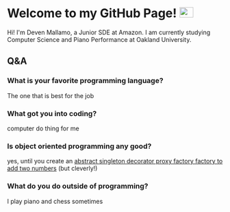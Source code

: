 # Welcome to my GitHub Page! <img src=handwave.svg width="32px" height="24px">
 
Hi! I'm Deven Mallamo, a Junior SDE at Amazon. I am currently studying Computer Science and Piano Performance at Oakland University.

## Q&A

### What is your favorite programming language?

The one that is best for the job

### What got you into coding?

computer do thing for me 

### Is object oriented programming any good?

yes, until you create an [abstract singleton decorator proxy factory factory to add two numbers](https://github.com/NEVED123/AbstractSingletonNumberAdderDecoratorProxyFactoryFactory/blob/master/Main.java) (but cleverly!)

### What do you do outside of programming?

I play piano and chess sometimes


